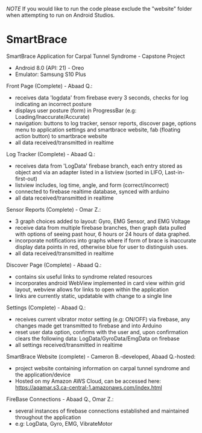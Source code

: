 *NOTE* If you would like to run the code please exclude the "website" folder when attempting to run on Android Studios.

# SmartBrace

SmartBrace Application for Carpal Tunnel Syndrome - Capstone Project

- Android 8.0 (API: 21) - Oreo
- Emulator: Samsung S10 Plus

Front Page (Complete) - Abaad Q.:
- receives data 'logdata' from firebase every 3 seconds,
   checks for log indicating an incorrect posture
- displays user posture (form) in ProgressBar (e.g: Loading/Inaccurate/Accurate)
- navigation: 
   buttons to log tracker, sensor reports, discover page,
   options menu to application settings and smartbrace website,
   fab (floating action button) to smartbrace website
- all data received/transmitted in realtime
 
Log Tracker (Complete) - Abaad Q.:
- receives data from 'LogData' firebase branch,
   each entry stored as object and via an adapter listed
   in a listview (sorted in LIFO, Last-in-first-out)
- listview includes, log time, angle, and form (correct/incorrect)
- connected to firebase realtime database, synced with arduino
- all data received/transmitted in realtime

Sensor Reports (Complete) - Omar Z.:
- 3 graph choices added to layout: Gyro, EMG Sensor, and EMG Voltage
- receive data from multiple firebase branches, then graph data pulled
  with options of seeing past hour, 6 hours or 24 hours of data graphed.
- incorporate notifications into graphs where if form of brace is inaccurate
  display data points in red, otherwise blue for user to distinguish uses.
- all data received/transmitted in realtime

Discover Page (Complete) - Abaad Q.:
- contains six useful links to syndrome related resources
- incorporates android WebView implemented in card view within grid layout,
   webview allows for links to open within the application
- links are currently static, updatable with change to a single line

Settings (Complete) - Abaad Q.:
- receives current vibrator motor setting (e.g: ON/OFF) via firebase,
   any changes made get transmitted to firebase and into Arduino
- reset user data option, confirms with the user and,
   upon confirmation clears the following data: LogData/GyroData/EmgData on firebase
- all settings received/transmitted in realtime

SmartBrace Website (complete) - Cameron B.-developed, Abaad Q.-hosted:
- project website containing information on carpal tunnel syndrome and the application/device
- Hosted on my Amazon AWS Cloud, 
   can be accessed here: https://aqamar.s3.ca-central-1.amazonaws.com/index.html
 
FireBase Connections - Abaad Q., Omar Z.:
- several instances of firebase connections established and maintained throughout the application
- e.g: LogData, Gyro, EMG, VibrateMotor
 
 
